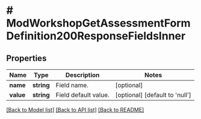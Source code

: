 # # ModWorkshopGetAssessmentFormDefinition200ResponseFieldsInner

## Properties

Name | Type | Description | Notes
------------ | ------------- | ------------- | -------------
**name** | **string** | Field name. | [optional]
**value** | **string** | Field default value. | [optional] [default to 'null']

[[Back to Model list]](../../README.md#models) [[Back to API list]](../../README.md#endpoints) [[Back to README]](../../README.md)

